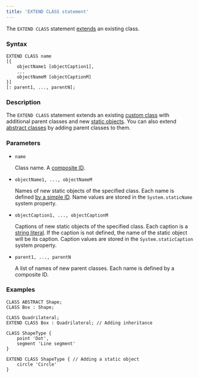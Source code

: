 ```yaml
---
title: 'EXTEND CLASS statement'
---
```


The `EXTEND CLASS` statement [extends](Class_extension.md) an existing class.

### Syntax

    EXTEND CLASS name 
    [{
        objectName1 [objectCaption1],
        ...
        objectNameM [objectCaptionM]
    }] 
    [: parent1, ..., parentN];

### Description

The `EXTEND CLASS` statement extends an existing [custom class](User_classes.md) with additional parent classes and new [static objects](Static_objects.md). You can also extend [abstract classes](User_classes.md#abstract) by adding parent classes to them.

### Parameters

- `name`

    Class name. A [composite ID](IDs.md#cid). 

- `objectName1, ..., objectNameM`

    Names of new static objects of the specified class. Each name is defined [by a simple ID](IDs.md#id). Name values are stored in the `System.staticName` system property.

- `objectCaption1, ..., objectCaptionM`

    Captions of new static objects of the specified class. Each caption is a [string literal](IDs.md#strliteral). If the caption is not defined, the name of the static object will be its caption. Caption values are stored in the `System.staticCaption` system property.

- `parent1, ..., parentN`

    A list of names of new parent classes. Each name is defined by a composite ID. 

### Examples

```lsf
CLASS ABSTRACT Shape;
CLASS Box : Shape;

CLASS Quadrilateral;
EXTEND CLASS Box : Quadrilateral; // Adding inheritance

CLASS ShapeType {
	point 'Dot',
	segment 'Line segment'
}

EXTEND CLASS ShapeType { // Adding a static object
	circle 'Circle'
}
```
